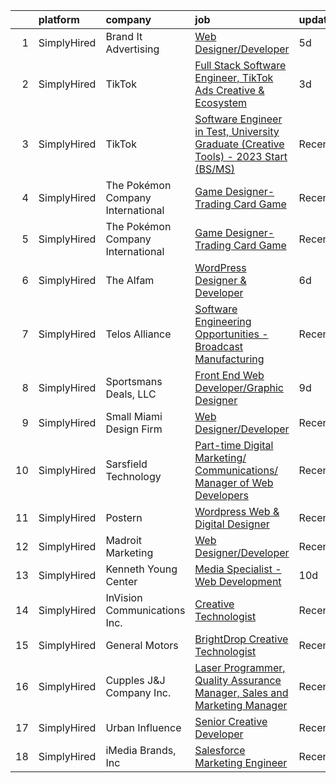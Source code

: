 

|    | platform    | company                           | job                                                                                                                                                                                                 | update_time   | location                      |
|---:|:------------|:----------------------------------|:----------------------------------------------------------------------------------------------------------------------------------------------------------------------------------------------------|:--------------|:------------------------------|
|  1 | SimplyHired | Brand It Advertising              | [Web Designer/Developer](https://www.simplyhired.com/job/3ThKXmXVpZjYGTv_0Lnsn0hxcutqFcPaRul8FDPDqjZ0zd8XTQ9YBw?q=creative+developer)                                                               | 5d            | Spokane, WA                   |
|  2 | SimplyHired | TikTok                            | [Full Stack Software Engineer, TikTok Ads Creative & Ecosystem](https://www.simplyhired.com/job/xyvU-7sBHr5sFkPbGYl5jO3ScTijQb9k-2cowu4zp6o6L5hhkRZu8w?q=creative+developer)                        | 3d            | Mountain View, CA +1 location |
|  3 | SimplyHired | TikTok                            | [Software Engineer in Test, University Graduate (Creative Tools) - 2023 Start (BS/MS)](https://www.simplyhired.com/job/_rZ0W_8tNDGMJhwdGUuzbYpsEgRrk95rGIetOFd4oqv-7-cPsDuBrA?q=creative+developer) | Recently      | Mountain View, CA             |
|  4 | SimplyHired | The Pokémon Company International | [Game Designer- Trading Card Game](https://www.simplyhired.com/job/V33blqOSJQBXPOw2iELZQ8ARzHfi03gfmLTE4HrGSHKHxrXA1ZyZCQ?q=creative+developer)                                                     | Recently      | Bellevue, WA                  |
|  5 | SimplyHired | The Pokémon Company International | [Game Designer- Trading Card Game](https://www.simplyhired.com/job/V33blqOSJQBXPOw2iELZQ8ARzHfi03gfmLTE4HrGSHKHxrXA1ZyZCQ?q=creative+developer)                                                     | Recently      | Bellevue, WA                  |
|  6 | SimplyHired | The Alfam                         | [WordPress Designer & Developer](https://www.simplyhired.com/job/x18XXy9BYO-SvGtkvf8qnNvjru9EgOTGxI1SDkcs2EQVA45L8UskRw?q=creative+developer)                                                       | 6d            | Remote                        |
|  7 | SimplyHired | Telos Alliance                    | [Software Engineering Opportunities - Broadcast Manufacturing](https://www.simplyhired.com/job/K4b2hWkUTlT6ifRl_dFYqxKOFFp1WUYBtQPvaPrpdFHzo1RNN0fXZg?q=creative+developer)                         | Recently      | Remote                        |
|  8 | SimplyHired | Sportsmans Deals, LLC             | [Front End Web Developer/Graphic Designer](https://www.simplyhired.com/job/Yacw_f-axnWOppyzm9au65onD_CEEecrvXedaybyEaUC_4lvrPvtTw?q=creative+developer)                                             | 9d            | Mechanicsburg, PA             |
|  9 | SimplyHired | Small Miami Design Firm           | [Web Designer/Developer](https://www.simplyhired.com/job/RzGkKRVbaGkfuEwELmQZUpslvsaTfqoRfB9HRRmqC960RQRKAkAt4g?q=creative+developer)                                                               | Recently      | Remote                        |
| 10 | SimplyHired | Sarsfield Technology              | [Part-time Digital Marketing/ Communications/ Manager of Web Developers](https://www.simplyhired.com/job/iNDZgzPKsadVjqanS7B9mEAnagBetB59x3hke689nEQDUpqL2Y5ncQ?q=creative+developer)               | Recently      | Remote                        |
| 11 | SimplyHired | Postern                           | [Wordpress Web & Digital Designer](https://www.simplyhired.com/job/C4i9dadhnZilRF-0Zp1XXTQmwq8qg3LZ46NqNrwlrPj87Q48DKHnQg?q=creative+developer)                                                     | Recently      | Frederick, MD                 |
| 12 | SimplyHired | Madroit Marketing                 | [Web Designer/Developer](https://www.simplyhired.com/job/2ECCZKv_yRidqYSoG3u4dtl6EIssDNlefGaCRzsDoIHb3JnxZOP6Lw?q=creative+developer)                                                               | Recently      | Remote                        |
| 13 | SimplyHired | Kenneth Young Center              | [Media Specialist - Web Development](https://www.simplyhired.com/job/fPhMbDncP-M8VsyyajRwSN0K_LfnXkagH6GcVVRQAin1jh5o7RstBg?q=creative+developer)                                                   | 10d           | Schaumburg, IL                |
| 14 | SimplyHired | InVision Communications Inc.      | [Creative Technologist](https://www.simplyhired.com/job/IO3Fhg0D_0Q0QBTCLmRk3dByT_u0lXeQvHbW97TkG2KLhnB96YBoyA?q=creative+developer)                                                                | Recently      | Walnut Creek, CA +2 locations |
| 15 | SimplyHired | General Motors                    | [BrightDrop Creative Technologist](https://www.simplyhired.com/job/iods74Ms_waPtIBdJNlhXZUC9ZgoVy-hLu_I5LvMa-Wr1fkvZfdgBQ?q=creative+developer)                                                     | Recently      | Palo Alto, CA                 |
| 16 | SimplyHired | Cupples J&J Company Inc.          | [Laser Programmer, Quality Assurance Manager, Sales and Marketing Manager](https://www.simplyhired.com/job/2Z3AG77fD7NN_lpo3XIECeD7eIWvaKrt6axn0CTiGwMGXzR2bPvWLg?q=creative+developer)             | Recently      | Jackson, TN                   |
| 17 | SimplyHired | Urban Influence                   | [Senior Creative Developer](https://www.simplyhired.com/job/lpE_bL-yjqpHSloyTj3b2W_ymBr2Qt4fxKsCaBDIyNYur2UKulPh3g?q=creative+developer)                                                            | Recently      | Remote                        |
| 18 | SimplyHired | iMedia Brands, Inc                | [Salesforce Marketing Engineer](https://www.simplyhired.com/job/Yn2cD8dVV27JXWz29kAzf5_92wS3kbErrqmVlTE6ZG9hlkTjgP0kbg?q=creative+developer)                                                        | Recently      | Eden Prairie, MN              |